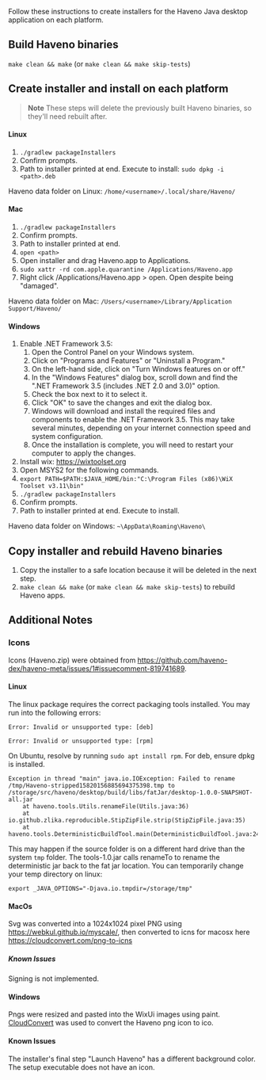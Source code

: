 Follow these instructions to create installers for the Haveno Java desktop application on each platform.

## Build Haveno binaries

`make clean && make` (or `make clean && make skip-tests`)

## Create installer and install on each platform

> **Note**
> These steps will delete the previously built Haveno binaries, so they'll need rebuilt after.

#### Linux

1. `./gradlew packageInstallers`
2. Confirm prompts.
3. Path to installer printed at end. Execute to install: `sudo dpkg -i <path>.deb`

Haveno data folder on Linux: `/home/<username>/.local/share/Haveno/`

#### Mac

1. `./gradlew packageInstallers`
2. Confirm prompts.
3. Path to installer printed at end.
4. `open <path>`
5. Open installer and drag Haveno.app to Applications.
6. `sudo xattr -rd com.apple.quarantine /Applications/Haveno.app`
7. Right click /Applications/Haveno.app > open. Open despite being "damaged".

Haveno data folder on Mac: `/Users/<username>/Library/Application Support/Haveno/`

#### Windows

1. Enable .NET Framework 3.5:
    1. Open the Control Panel on your Windows system.
    2. Click on "Programs and Features" or "Uninstall a Program."
    3. On the left-hand side, click on "Turn Windows features on or off."
    4. In the "Windows Features" dialog box, scroll down and find the ".NET Framework 3.5 (includes .NET 2.0 and 3.0)" option.
    5. Check the box next to it to select it.
    6. Click "OK" to save the changes and exit the dialog box.
    7. Windows will download and install the required files and components to enable the .NET Framework 3.5. This may take several minutes, depending on your internet connection speed and system configuration.
    8. Once the installation is complete, you will need to restart your computer to apply the changes.
2. Install wix: https://wixtoolset.org
3. Open MSYS2 for the following commands.
4. `export PATH=$PATH:$JAVA_HOME/bin:"C:\Program Files (x86)\WiX Toolset v3.11\bin"`
5. `./gradlew packageInstallers`
6. Confirm prompts.
7. Path to installer printed at end. Execute to install.

Haveno data folder on Windows: `~\AppData\Roaming\Haveno\`

## Copy installer and rebuild Haveno binaries

1. Copy the installer to a safe location because it will be deleted in the next step.
2. `make clean && make` (or `make clean && make skip-tests`) to rebuild Haveno apps.


## Additional Notes

### Icons

Icons (Haveno.zip) were obtained from https://github.com/haveno-dex/haveno-meta/issues/1#issuecomment-819741689.

#### Linux

The linux package requires the correct packaging tools installed. You may run into the following errors:

```
Error: Invalid or unsupported type: [deb]
```
```
Error: Invalid or unsupported type: [rpm]
```

On Ubuntu, resolve by running `sudo apt install rpm`. For deb, ensure dpkg is installed.

```
Exception in thread "main" java.io.IOException: Failed to rename /tmp/Haveno-stripped15820156885694375398.tmp to /storage/src/haveno/desktop/build/libs/fatJar/desktop-1.0.0-SNAPSHOT-all.jar
	at haveno.tools.Utils.renameFile(Utils.java:36)
	at io.github.zlika.reproducible.StipZipFile.strip(StipZipFile.java:35)
	at haveno.tools.DeterministicBuildTool.main(DeterministicBuildTool.java:24)

```

This may happen if the source folder is on a different hard drive than the system `tmp` folder. The tools-1.0.jar calls renameTo to rename the deterministic jar back to the fat jar location. You can temporarily change your temp directory on linux:

```
export _JAVA_OPTIONS="-Djava.io.tmpdir=/storage/tmp"
```

#### MacOs

Svg was converted into a 1024x1024 pixel PNG using https://webkul.github.io/myscale/, then converted to icns for macosx
here https://cloudconvert.com/png-to-icns

##### Known Issues

Signing is not implemented.

#### Windows

Pngs were resized and pasted into the WixUi images using paint. [CloudConvert](https://cloudconvert.com) was used to convert the Haveno png icon to ico.

#### Known Issues

The installer's final step "Launch Haveno" has a different background color. The setup executable does not have an icon.
